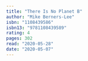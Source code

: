 ```yaml
---
title: "There Is No Planet B"
author: "Mike Berners-Lee"
isbn: "1108439586"
isbn13: "9781108439589"
rating: 4
pages: 302
read: "2020-05-28"
date: "2020-05-07"
---
```


